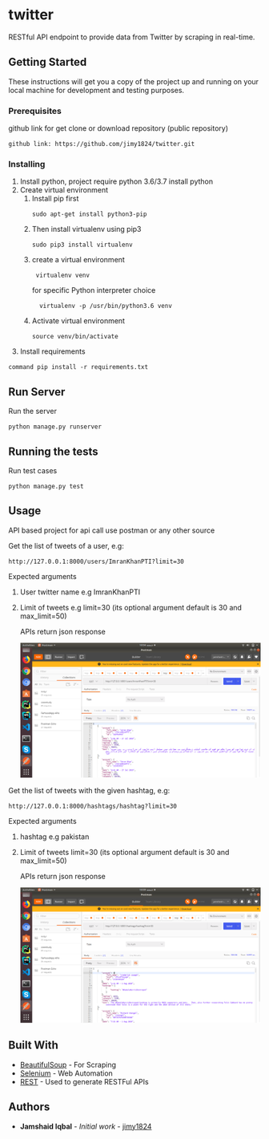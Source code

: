 # twitter

RESTful API endpoint to provide data from Twitter by scraping in real-time. 

## Getting Started

These instructions will get you a copy of the project up and running on your local machine for development and testing purposes.

### Prerequisites

github link for get clone or download repository (public repository)

```
github link: https://github.com/jimy1824/twitter.git

```

### Installing

1. Install python, project require python 3.6/3.7 install python
2. Create virtual environment
    1. Install pip first
        ```
        sudo apt-get install python3-pip
        ```
    2. Then install virtualenv using pip3
        ```
       sudo pip3 install virtualenv
        ```
    3. create a virtual environment
        ```
         virtualenv venv
        ```
        for specific Python interpreter  choice
        ```
          virtualenv -p /usr/bin/python3.6 venv
        ```
    4. Activate virtual environment
        ``` 
        source venv/bin/activate
        ```
3. Install requirements
```
command pip install -r requirements.txt
```

## Run Server
Run the server
```
python manage.py runserver
```

## Running the tests

Run test cases 
```
python manage.py test
```

## Usage

API based project for api call use postman or any other source

Get the list of tweets of a user, e.g:
```
http://127.0.0.1:8000/users/ImranKhanPTI?limit=30
```
     
   Expected arguments
   1. User twitter name e.g ImranKhanPTI  
   2. Limit of tweets e.g limit=30 (its optional argument default is 30 and max_limit=50)
        
        APIs return json response
        
       ![Alt text](static/ge_list_of_tweets.png?raw=true "Title")



Get the list of tweets with the given hashtag, e.g:
```
http://127.0.0.1:8000/hashtags/hashtag?limit=30
```
Expected arguments
   1. hashtag e.g pakistan  
   2. Limit of tweets limit=30 (its optional argument default is 30 and max_limit=50)
   
        APIs return json response
   
         ![Alt text](static/get_list_of_hashtag_tweets.png?raw=true "Title")       

## Built With

* [BeautifulSoup](https://www.crummy.com/software/BeautifulSoup/bs4/doc/) - For Scraping
* [Selenium](https://www.seleniumhq.org/) - Web Automation
* [REST](https://www.django-rest-framework.org/) - Used to generate RESTFul APIs



## Authors

* **Jamshaid Iqbal** - *Initial work* - [jimy1824](https://github.com/jimy1824)


